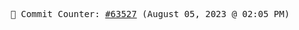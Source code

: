 <p align="center">
    <samp>
        📮 Commit Counter: <a href="https://github.com/Javascript-void0/Javascript-void0/commits/main">#63527</a> (August 05, 2023 @ 02:05 PM)
    </samp>
</p>
